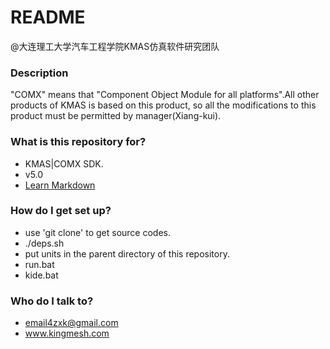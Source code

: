# README #

@大连理工大学汽车工程学院KMAS仿真软件研究团队

### Description ###

"COMX" means that "Component Object Module for all platforms".All other products of KMAS is based on this product, so all the modifications to this product must be permitted by manager(Xiang-kui).

### What is this repository for? ###

* KMAS|COMX SDK.
* v5.0
* [Learn Markdown](https://bitbucket.org/tutorials/markdowndemo)

### How do I get set up? ###

* use 'git clone' to get source codes.
* ./deps.sh
* put units in the parent directory of this repository.
* run.bat 
* kide.bat

### Who do I talk to? ###

* email4zxk@gmail.com
* www.kingmesh.com